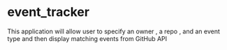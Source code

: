 # event_tracker
This application will allow user to specify an owner , a repo , and an event type and then display matching events from GitHub API

